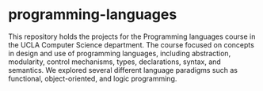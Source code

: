 # programming-languages
 
This repository holds the projects for the Programming languages course in the UCLA Computer Science department. The course focused on concepts in design and use of programming languages, including abstraction, modularity, control mechanisms, types, declarations, syntax, and semantics. We explored several different language paradigms such as functional, object-oriented, and logic programming.


